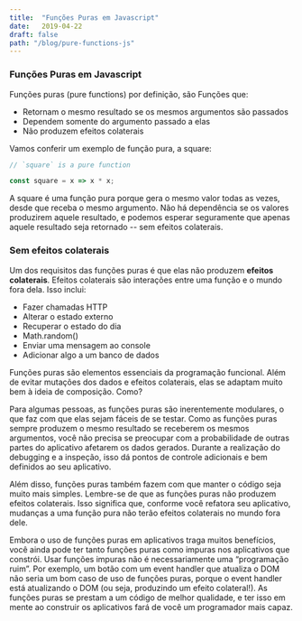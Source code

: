 ```yaml
---
title:  "Funções Puras em Javascript"
date:   2019-04-22
draft: false
path: "/blog/pure-functions-js"
---
```


### Funções Puras em Javascript

Funções puras (pure functions) por definição, são Funções que:

- Retornam o mesmo resultado se os mesmos argumentos são passados
- Dependem somente do argumento passado a elas
- Não produzem efeitos colaterais

Vamos conferir um exemplo de função pura, a square:

```javascript
// `square` is a pure function

const square = x => x * x;

```

A square é uma função pura porque gera o mesmo valor todas as vezes, desde que receba o mesmo argumento. Não há dependência se os valores produzirem aquele resultado, e podemos esperar seguramente que apenas aquele resultado seja retornado -- sem efeitos colaterais.

### Sem efeitos colaterais

Um dos requisitos das funções puras é que elas não produzem **efeitos colaterais**. Efeitos colaterais são interações entre uma função e o mundo fora dela. Isso inclui:

- Fazer chamadas HTTP
- Alterar o estado externo
- Recuperar o estado do dia
- Math.random()
- Enviar uma mensagem ao console
- Adicionar algo a um banco de dados

Funções puras são elementos essenciais da programação funcional. Além de evitar mutações dos dados e efeitos colaterais, elas se adaptam muito bem à ideia de composição. Como?

Para algumas pessoas, as funções puras são inerentemente modulares, o que faz com que elas sejam fáceis de se testar. Como as funções puras sempre produzem o mesmo resultado se receberem os mesmos argumentos, você não precisa se preocupar com a probabilidade de outras partes do aplicativo afetarem os dados gerados. Durante a realização do debugging e a inspeção, isso dá pontos de controle adicionais e bem definidos ao seu aplicativo.

Além disso, funções puras também fazem com que manter o código seja muito mais simples. Lembre-se de que as funções puras não produzem efeitos colaterais. Isso significa que, conforme você refatora seu aplicativo, mudanças a uma função pura não terão efeitos colaterais no mundo fora dele.

Embora o uso de funções puras em aplicativos traga muitos benefícios, você ainda pode ter tanto funções puras como impuras nos aplicativos que constrói. Usar funções impuras não é necessariamente uma “programação ruim”. Por exemplo, um botão com um event handler que atualiza o DOM não seria um bom caso de uso de funções puras, porque o event handler está atualizando o DOM (ou seja, produzindo um efeito colateral!). As funções puras se prestam a um código de melhor qualidade, e ter isso em mente ao construir os aplicativos fará de você um programador mais capaz.
